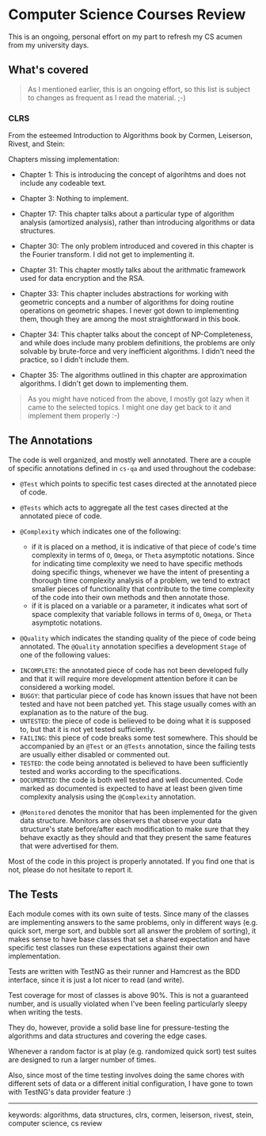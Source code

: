 # Computer Science Courses Review

This is an ongoing, personal effort on my part to refresh my CS acumen from my university days.

What's covered
--------------

> As I mentioned earlier, this is an ongoing effort, so this list is subject to changes as frequent
  as I read the material. ;-)

### CLRS

From the esteemed Introduction to Algorithms book by Cormen, Leiserson, Rivest, and Stein:

Chapters missing implementation:

 * Chapter 1: This is introducing the concept of algorihtms and does not include any codeable text.

 * Chapter 3: Nothing to implement.

 * Chapter 17: This chapter talks about a particular type of algorithm analysis (amortized analysis), rather
 than introducing algorithms or data structures.

 * Chapter 30: The only problem introduced and covered in this chapter is the Fourier transform. I did not get
 to implementing it.

 * Chapter 31: This chapter mostly talks about the arithmatic framework used for data encryption and the RSA.

 * Chapter 33: This chapter includes abstractions for working with geometric concepts and a number of algorithms
 for doing routine operations on geometric shapes. I never got down to implementing them, though they are among
 the most straightforward in this book.

 * Chapter 34: This chapter talks about the concept of NP-Completeness, and while does include many problem
 definitions, the problems are only solvable by brute-force and very inefficient algorithms. I didn't need
 the practice, so I didn't include them.

 * Chapter 35: The algorithms outlined in this chapter are approximation algorithms. I didn't get down to implementing them.
 
> As you might have noticed from the above, I mostly got lazy when it came to the selected topics. I might one day get back to it and implement them properly :-)


The Annotations
---------------

The code is well organized, and mostly well annotated. There are a couple of specific annotations defined in `cs-qa` and
used throughout the codebase:

  * `@Test` which points to specific test cases directed at the annotated piece of code.
  
  * `@Tests` which acts to aggregate all the test cases directed at the annotated piece of code.

  * `@Complexity` which indicates one of the following:
   
    - if it is placed on a method, it is indicative of that piece of code's time complexity in terms of `O`, `Omega`,
    or `Theta` asymptotic notations. Since for indicating time complexity we need to have specific methods doing specific
     things, whenever we have the intent of presenting a thorough time complexity analysis of a problem, we tend to
     extract smaller pieces of functionality that contribute to the time complexity of the code into their own methods
     and then annotate those.
    - if it is placed on a variable or a parameter, it indicates what sort of space complexity that variable follows
    in terms of `O`, `Omega`, or `Theta` asymptotic notations.

  * `@Quality` which indicates the standing quality of the piece of code being annotated. The `@Quality` annotation
  specifies a development `Stage` of one of the following values:
   - `INCOMPLETE`: the annotated piece of code has not been developed fully and that it will require
   more development attention before it can be considered a working model.
   - `BUGGY`: that particular piece of code has known issues that have not been tested and have not
   been patched yet. This stage usually comes with an explanation as to the nature of the bug.
   - `UNTESTED`: the piece of code is believed to be doing what it is supposed to, but that it is not
   yet tested sufficiently.
   - `FAILING`: this piece of code breaks some test somewhere. This should be accompanied by an `@Test` or
   an `@Tests` annotation, since the failing tests are usually either disabled or commented out.
   - `TESTED`: the code being annotated is believed to have been sufficiently tested and works according to the specifications.
   - `DOCUMENTED`: the code is both well tested and well documented. Code marked as documented is expected to have at least been
   given time complexity analysis using the `@Complexity` annotation.

  * `@Monitored` denotes the monitor that has been implemented for the given data structure. Monitors are
  observers that observe your data structure's state before/after each modification to make sure that
  they behave exactly as they should and that they present the same features that were advertised for them.
  
Most of the code in this project is properly annotated. If you find one that is not, please do not hesitate to report it.

The Tests
---------

Each module comes with its own suite of tests. Since many of the classes are implementing answers
to the same problems, only in different ways (e.g. quick sort, merge sort, and bubble sort all answer
the problem of sorting), it makes sense to have base classes that set a shared expectation and have
specific test classes run these expectations against their own implementation.

Tests are written with TestNG as their runner and Hamcrest as the BDD interface, since it is just a
lot nicer to read (and write).

Test coverage for most of classes is above 90%. This is not a guaranteed number, and is usually violated
when I've been feeling particularly sleepy when writing the tests.

They do, however, provide a solid base line for pressure-testing the algorithms and data structures and
covering the edge cases.

Whenever a random factor is at play (e.g. randomized quick sort) test suites are designed to run a larger
number of times.

Also, since most of the time testing involves doing the same chores with different sets of data or a
different initial configuration, I have gone to town with TestNG's data provider feature :)


-----------------------

keywords: algorithms, data structures, clrs, cormen, leiserson, rivest, stein, computer science, cs review

